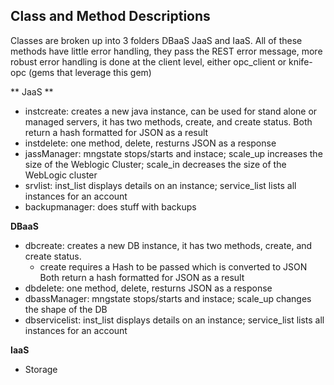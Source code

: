 ## Class and Method Descriptions ##
Classes are broken up into 3 folders DBaaS JaaS and IaaS.  All of these methods have little error handling, they pass the REST error 
message, more robust error handling is done at the client level, either opc_client or knife-opc (gems that leverage this gem)

** JaaS **

* instcreate: creates a new java instance, can be used for stand alone or managed servers, it has two methods, create, and create status.
 Both return a hash formatted for JSON as a result 
* instdelete:  one method, delete, resturns JSON as a response
* jassManager: mngstate stops/starts and instace; scale_up increases the size of the Weblogic Cluster; scale_in decreases the size of the
WebLogic cluster
* srvlist: inst_list displays details on an instance; service_list  lists all instances for an account
* backupmanager: does stuff with backups

**DBaaS**

* dbcreate: creates a new DB instance,  it has two methods, create, and create status.
	* create requires a Hash to be passed which is converted to JSON
 Both return a hash formatted for JSON as a result 
* dbdelete:  one method, delete, resturns JSON as a response
* dbassManager: mngstate stops/starts and instace; scale_up changes the shape of the DB
* dbservicelist: inst_list displays details on an instance; service_list  lists all instances for an account

**IaaS**

* Storage

